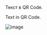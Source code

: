 Текст в QR Code.

Text in QR Code.

![image](https://github.com/user-attachments/assets/1e7a9d6a-1d9c-47c0-a6cb-e099e111aa23)


